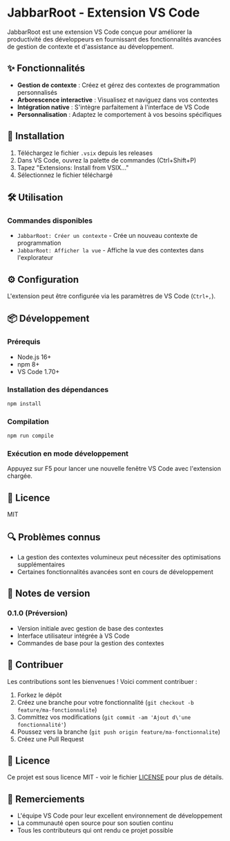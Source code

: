 # JabbarRoot - Extension VS Code

JabbarRoot est une extension VS Code conçue pour améliorer la productivité des développeurs en fournissant des fonctionnalités avancées de gestion de contexte et d'assistance au développement.

## ✨ Fonctionnalités

- **Gestion de contexte** : Créez et gérez des contextes de programmation personnalisés
- **Arborescence interactive** : Visualisez et naviguez dans vos contextes
- **Intégration native** : S'intègre parfaitement à l'interface de VS Code
- **Personnalisation** : Adaptez le comportement à vos besoins spécifiques

## 🚀 Installation

1. Téléchargez le fichier `.vsix` depuis les releases
2. Dans VS Code, ouvrez la palette de commandes (Ctrl+Shift+P)
3. Tapez "Extensions: Install from VSIX..."
4. Sélectionnez le fichier téléchargé

## 🛠 Utilisation

### Commandes disponibles

- `JabbarRoot: Créer un contexte` - Crée un nouveau contexte de programmation
- `JabbarRoot: Afficher la vue` - Affiche la vue des contextes dans l'explorateur

## ⚙ Configuration

L'extension peut être configurée via les paramètres de VS Code (`Ctrl+,`).

## 📦 Développement

### Prérequis

- Node.js 16+
- npm 8+
- VS Code 1.70+

### Installation des dépendances

```bash
npm install
```

### Compilation

```bash
npm run compile
```

### Exécution en mode développement

Appuyez sur F5 pour lancer une nouvelle fenêtre VS Code avec l'extension chargée.

## 📝 Licence

MIT

## 🔍 Problèmes connus

- La gestion des contextes volumineux peut nécessiter des optimisations supplémentaires
- Certaines fonctionnalités avancées sont en cours de développement

## 📝 Notes de version

### 0.1.0 (Préversion)

- Version initiale avec gestion de base des contextes
- Interface utilisateur intégrée à VS Code
- Commandes de base pour la gestion des contextes

## 🤝 Contribuer

Les contributions sont les bienvenues ! Voici comment contribuer :

1. Forkez le dépôt
2. Créez une branche pour votre fonctionnalité (`git checkout -b feature/ma-fonctionnalite`)
3. Committez vos modifications (`git commit -am 'Ajout d\'une fonctionnalité'`)
4. Poussez vers la branche (`git push origin feature/ma-fonctionnalite`)
5. Créez une Pull Request

## 📄 Licence

Ce projet est sous licence MIT - voir le fichier [LICENSE](LICENSE) pour plus de détails.

## 🙏 Remerciements

- L'équipe VS Code pour leur excellent environnement de développement
- La communauté open source pour son soutien continu
- Tous les contributeurs qui ont rendu ce projet possible
